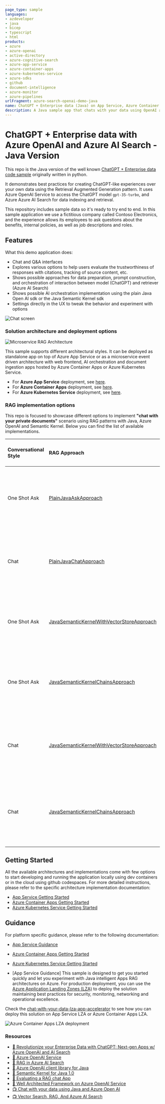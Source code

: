```yaml
---
page_type: sample
languages:
- azdeveloper
- java
- bicep
- typescript
- html
products:
- azure
- azure-openai
- active-directory
- azure-cognitive-search
- azure-app-service
- azure-container-apps
- azure-kubernetes-service
- azure-sdks
- github
- document-intelligence
- azure-monitor
- azure-pipelines
urlFragment: azure-search-openai-demo-java
name: ChatGPT + Enterprise data (Java) on App Service, Azure Container Apps, and Azure Kubernetes Service
description: A Java sample app that chats with your data using OpenAI and AI Search.
---
```

<!-- YAML front-matter schema: https://review.learn.microsoft.com/en-us/help/contribute/samples/process/onboarding?branch=main#supported-metadata-fields-for-readmemd -->

# ChatGPT + Enterprise data with Azure OpenAI and Azure AI Search - Java Version

This repo is the Java version of the well known [ChatGPT + Enterprise data code sample](https://github.com/Azure-Samples/azure-search-openai-demo) originally written in python.

It demonstrates best practices for creating ChatGPT-like experiences over your own data using the Retrieval Augmented Generation pattern. It uses Azure OpenAI Service to access the ChatGPT model `gpt-35-turbo`, and Azure Azure AI Search for data indexing and retrieval.

This repository includes sample data so it's ready to try end to end. In this sample application we use a fictitious company called Contoso Electronics, and the experience allows its employees to ask questions about the benefits, internal policies, as well as job descriptions and roles.

## Features

What this demo application does:
* Chat and Q&A interfaces
* Explores various options to help users evaluate the trustworthiness of responses with citations, tracking of source content, etc.
* Shows possible approaches for data preparation, prompt construction, and orchestration of interaction between model (ChatGPT) and retriever (Azure AI Search)
* Shows possible AI orchestration implementation using the plain Java Open AI sdk or the Java Semantic Kernel sdk
* Settings directly in the UX to tweak the behavior and experiment with options

![Chat screen](docs/chatscreen.png)


### Solution architecture and deployment options

![Microservice RAG Architecture](docs/aks/aks-hla.png)

This sample supports different architectural styles. It can be deployed as standalone app on top of Azure App Service or as a microservice event driven architecture with web frontend, AI orchestration and document ingestion apps hosted by Azure Container Apps or Azure Kubernetes Service.

- For **Azure App Service** deployment, see [here](docs/app-service/README-App-Service.md).
- For **Azure Container Apps** deployment, see [here](docs/aca/README-ACA.md).
- For **Azure Kubernetes Service** deployment, see [here](docs/aks/README-AKS.md).

### RAG implementation options
This repo is focused to showcase different options to implement **"chat with your private documents"** scenario using RAG patterns with Java, Azure OpenAI and Semantic Kernel.
Below you can find the list of available implementations.

| Conversational Style | RAG Approach                                                                                                                                                                                                                                                         | Description                                                                                                                                                                                                                                                                                                                                                                                                                                                                                                                                                                                                                                                                                                                                     | Java Open AI SDK                                                                               | Java Semantic Kernel  | 
|:---------------------|:---------------------------------------------------------------------------------------------------------------------------------------------------------------------------------------------------------------------------------------------------------------------|:------------------------------------------------------------------------------------------------------------------------------------------------------------------------------------------------------------------------------------------------------------------------------------------------------------------------------------------------------------------------------------------------------------------------------------------------------------------------------------------------------------------------------------------------------------------------------------------------------------------------------------------------------------------------------------------------------------------------------------------------|:-----------------------------------------------------------------------------------------------|:----------------------|
| One Shot Ask         | [PlainJavaAskApproach](https://github.com/Azure-Samples/azure-search-openai-demo-java/blob/main/app/backend/src/main/java/com/microsoft/openai/samples/rag/ask/approaches/PlainJavaAskApproach.java)                                                                 | Use Azure AI Search and Java OpenAI APIs. It first retrieves top documents from search and use them to build a prompt. Then, it uses OpenAI to generate an answer for the user question.Several search retrieval options are available: Text, Vector, Hybrid. When Hybrid and Vector are selected an additional call to OpenAI is required to generate embeddings vector for the question.                                                                                                                                                                                                                                                                                                                                                      | :white_check_mark:                                                                             | :x:                   |
| Chat                 | [PlainJavaChatApproach](https://github.com/Azure-Samples/azure-search-openai-demo-java/blob/main/app/backend/src/main/java/com/microsoft/openai/samples/rag/chat/approaches/PlainJavaChatApproach.java)                                                              | Use Azure AI Search and Java OpenAI APIs. It first calls OpenAI to generate a search keyword for the chat history and then answer to the last chat question. Several search retrieval options are available: Text, Vector, Hybrid. When Hybrid and Vector are selected an additional call to OpenAI is required to generate embeddings vector for the chat extracted keywords.                                                                                                                                                                                                                                                                                                                                                                  | :white_check_mark:                                                                             | :x:                   |
| One Shot Ask         | [JavaSemanticKernelWithVectorStoreApproach](https://github.com/Azure-Samples/azure-search-openai-demo-java/blob/main/app/backend/src/main/java/com/microsoft/openai/samples/rag/ask/approaches/semantickernel/JavaSemanticKernelWithMemoryApproach.java)             | Use Java Semantic Kernel framework with built-in VectorStore for embeddings similarity search. A semantic function [RAG.AnswerQuestion](https://github.com/Azure-Samples/azure-search-openai-demo-java/blob/main/app/backend/src/main/resources/semantickernel/Plugins/RAG/AnswerQuestion/config.json) is defined to build the prompt using vector search results. An AzureAISearchVectorStoreRecordCollection instance is used to manage the AzureAISearch index populated by the documents ingestion process.                                                                                                                                                                                                                                 | :x:                                                                                            | :white_check_mark: |
| One Shot Ask         | [JavaSemanticKernelChainsApproach](https://github.com/Azure-Samples/azure-search-openai-demo-java/blob/main/app/backend/src/main/java/com/microsoft/openai/samples/rag/ask/approaches/semantickernel/JavaSemanticKernelChainsApproach.java)                          | Use Java Semantic Kernel framework with semantic and native functions chaining. It uses an imperative style for AI orchestration through semantic kernel functions chaining. [InformationFinder.SearchFromQuestion](https://github.com/Azure-Samples/azure-search-openai-demo-java/blob/main/app/backend/src/main/java/com/microsoft/openai/samples/rag/retrieval/semantickernel/AzureAISearchPlugin.java) native function and [RAG.AnswerQuestion](https://github.com/Azure-Samples/azure-search-openai-demo-java/blob/main/app/backend/src/main/resources/semantickernel/Plugins/RAG/AnswerQuestion/config.json) semantic function are called sequentially. Several search retrieval options are available: Text, Vector, Hybrid.             | :x:                                                                                            | :white_check_mark:    |
| Chat                 | [JavaSemanticKernelWithVectorStoreApproach](https://github.com/Azure-Samples/azure-search-openai-demo-java/blob/main/app/backend/src/main/java/com/microsoft/openai/samples/rag/chat/approaches/semantickernel/JavaSemanticKernelWithMemoryChatApproach.java.ignore) | Use Java Semantic Kernel framework with built-in VectorStore for embeddings similarity search. A semantic function [RAG.AnswerConversation](https://github.com/Azure-Samples/azure-search-openai-demo-java/blob/main/app/backend/src/main/resources/semantickernel/Plugins/RAG/AnswerQuestion/config.json) is defined to build the prompt using vector search results. An AzureAISearchVectorStoreRecordCollection instance is used to manage an AzureAISearch index populated by the documents ingestion process.                                                                                                                                                                                                                              | :x:                                                                                            | :white_check_mark:  |
| Chat                 | [JavaSemanticKernelChainsApproach](https://github.com/Azure-Samples/azure-search-openai-demo-java/blob/main/app/backend/src/main/java/com/microsoft/openai/samples/rag/chat/approaches/semantickernel/JavaSemanticKernelChainsChatApproach.java)                     | Use Java Semantic Kernel framework with semantic and native functions chaining. It uses an imperative style for AI orchestration through semantic kernel functions chaining. [InformationFinder.SearchFromConversation](https://github.com/Azure-Samples/azure-search-openai-demo-java/blob/main/app/backend/src/main/java/com/microsoft/openai/samples/rag/retrieval/semantickernel/AzureAISearchPlugin.java) native function and [RAG.AnswerConversation](https://github.com/Azure-Samples/azure-search-openai-demo-java/blob/main/app/backend/src/main/resources/semantickernel/Plugins/RAG/AnswerConversation/config.json) semantic function are called sequentially. Several search retrieval options are available: Text, Vector, Hybrid. | :x:                                                                                            | :white_check_mark:    |

## Getting Started

All the available architectures and implementations come with few options to start developing and running the application locally using dev containers or in the cloud using github codespaces. For more detailed instructions, please refer to the specific architecture implementation documentation:
 - [App Service Getting Started](docs/app-service/README-App-Service.md#getting-started)
 - [Azure Container Apps Getting Started](docs/aca/README-ACA.md#getting-started)
 - [Azure Kubernetes Service Getting Started](docs/aks/README-AKS.md#getting-started)


## Guidance
For platform specific guidance, please refer to the following documentation:
 - [App Service Guidance](docs/app-service/README-App-Service.md#guidance)
 - [Azure Container Apps Getting Started](docs/aca/README-ACA.md#guidance)
 - [Azure Kubernetes Service Getting Started](docs/aks/README-AKS.md#guidance)

- [App Service Guidance]
This sample is designed to get you started quickly and let you experiment with Java intelligent Apps RAG architectures on Azure. For production deployment, you can use the [Azure Application Landing Zones (LZA)](https://learn.microsoft.com/en-us/azure/cloud-adoption-framework/scenarios/app-platform/ready) to deploy the solution maintaining best practices for security, monitoring, networking and operational excellence.

Check the [chat-with-your-data-lza-app-accelerator](https://github.com/dantelmomsft/chat-with-your-data-java-lza-app-accelerator) to see how you can deploy this solution on App Service LZA or Azure Container Apps LZA.

![Azure Container Apps LZA deployment](docs/aca/aca-internal-java-ai.png)

### Resources

* [📖 Revolutionize your Enterprise Data with ChatGPT: Next-gen Apps w/ Azure OpenAI and AI Search](https://aka.ms/entgptsearchblog)
* [📖 Azure OpenAI Service](https://learn.microsoft.com/azure/cognitive-services/openai/overview)
* [📖 RAG in Azure AI Search](https://learn.microsoft.com/en-us/azure/search/retrieval-augmented-generation-overview)
* [📖 Azure OpenAI client library for Java](https://learn.microsoft.com/en-us/java/api/overview/azure/ai-openai-readme?view=azure-java-preview)
* [📖 Semantic Kernel for Java 1.0](https://devblogs.microsoft.com/semantic-kernel/java-1-0-release-candidate-for-semantic-kernel-now-available/)
* [📖 Evaluating a RAG chat App](https://github.com/Azure-Samples/ai-rag-chat-evaluator)
* [📖 Well Architected Framework on Azure OpenAI Service](https://learn.microsoft.com/en-us/azure/well-architected/service-guides/azure-openai)
* [📺 Chat with your data using Java and Azure Open AI](https://www.youtube.com/watch?v=mcftrg6L8Fs&t=57s)
* [📺 Vector Search, RAG, And Azure AI Search](https://www.youtube.com/watch?v=vuOA13Y_Qzk)
